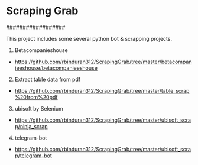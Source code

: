 <h1> Scraping Grab </h1>
##################

This project includes some several python bot & scrapping projects.

1) Betacompanieshouse 
* https://github.com/rbinduran312/ScrapingGrab/tree/master/betacompanieeshouse/betacompanieeshouse
   
2) Extract table data from pdf
* https://github.com/rbinduran312/ScrapingGrab/tree/master/table_scrap%20from%20pdf
   
3) ubisoft by Selenium
* https://github.com/rbinduran312/ScrapingGrab/tree/master/ubisoft_scrap/ninja_scrap

4) telegram-bot
* https://github.com/rbinduran312/ScrapingGrab/tree/master/ubisoft_scrap/telegram-bot
